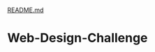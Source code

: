 [README.md](https://github.com/wdawn9618/Web-Design-Challenge/files/7050689/README.md)
# Web-Design-Challenge

